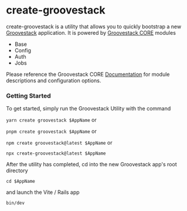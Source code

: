 # create-groovestack
create-groovestack is a utility that allows you to quickly bootstrap a new [Groovestack](https://talysto.com/tech/groovestack/) application. It is powered by [Groovestack CORE](https://github.com/talysto/groovestack-core) modules
* Base
* Config
* Auth 
* Jobs 

Please reference the Groovestack CORE [Documentation](https://github.com/talysto/groovestack-core) for module descriptions and configuration options.

### Getting Started

To get started, simply run the Groovestack Utility with the command

`yarn create groovestack $AppName` or

`pnpm create groovestack $AppName` or

`npm create groovestack@latest $AppName` or

`npx create-groovestack@latest $AppName`

<!-- ## Install Groovestack into an Existing App

`cd` into the existing application and run

`yarn upgrade groovestack`

`pnpm upgrade groovestack`

`npx upgrade-groovestack@latest` -->

After the utility has completed, cd into the new Groovestack app's root directory

`cd $AppName`

and launch the Vite / Rails app

`bin/dev`

